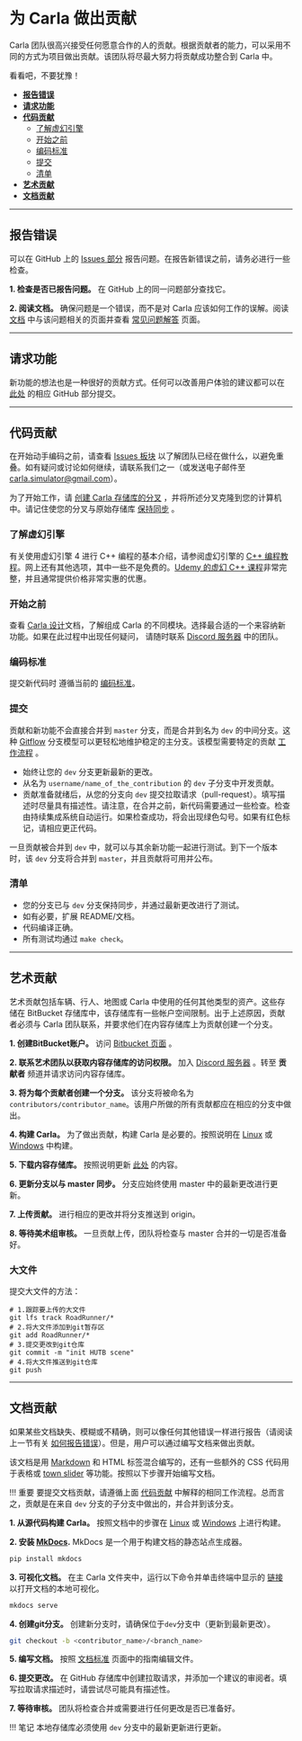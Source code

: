 # 为 Carla 做出贡献

Carla 团队很高兴接受任何愿意合作的人的贡献。根据贡献者的能力，可以采用不同的方式为项目做出贡献。该团队将尽最大努力将贡献成功整合到 Carla 中。

看看吧，不要犹豫！

*   [__报告错误__](#report_bugs)  
*   [__请求功能__](#request_features)  
*   [__代码贡献__](#code_contributions)  
	*   [了解虚幻引擎](#learn_about_unreal_engine)  
	*   [开始之前](#before_getting_started)  
	*   [编码标准](#coding_standard)  
	*   [提交](#submission)  
	*   [清单](#checklist)  
*   [__艺术贡献__](#art_contributions)  
*   [__文档贡献__](#docs_contributions)  

---
## 报告错误 <span id="report_bugs"></span>

可以在 GitHub 上的 [Issues 部分][issueslink] 报告问题。在报告新错误之前，请务必进行一些检查。

__1. 检查是否已报告问题。__ 在 GitHub 上的同一问题部分查找它。

__2. 阅读文档。__ 确保问题是一个错误，而不是对 Carla 应该如何工作的误解。阅读 [文档][docslink] 中与该问题相关的页面并查看 [常见问题解答][faqlink] 页面。

[issueslink]: https://github.com/carla-simulator/carla/issues
[docslink]: http://carla.readthedocs.io
[faqlink]: build_faq.md

---
## 请求功能 <span id="request_features"></span>

新功能的想法也是一种很好的贡献方式。任何可以改善用户体验的建议都可以在 [此处][frlink] 的相应 GitHub 部分提交。

[frlink]: https://github.com/carla-simulator/carla/issues?q=is%3Aissue+is%3Aopen+label%3A%22feature+request%22+sort%3Acomments-desc

---
## 代码贡献 <span id="code_contributions"></span>

在开始动手编码之前，请查看 [Issues 板块][issueboard] 以了解团队已经在做什么，以避免重叠。如有疑问或讨论如何继续，请联系我们之一（或发送电子邮件至 <carla.simulator@gmail.com>）。


为了开始工作，请 [创建 Carla 存储库的分叉](https://docs.github.com/en/enterprise/2.13/user/articles/fork-a-repo) ，并将所述分叉克隆到您的计算机中。请记住使您的分叉与原始存储库 [保持同步](https://docs.github.com/en/enterprise/2.13/user/articles/syncing-a-fork) 。

[issueboard]: https://github.com/carla-simulator/carla/issues

### 了解虚幻引擎 <span id="learn_about_unreal_engine"></span>

有关使用虚幻引擎 4 进行 C++ 编程的基本介绍，请参阅虚幻引擎的 [C++ 编程教程][ue4tutorials]。网上还有其他选项，其中一些不是免费的。[Udemy 的虚幻 C++ 课程][ue4course]非常完整，并且通常提供价格非常实惠的优惠。

[ue4tutorials]: https://docs.unrealengine.com/latest/INT/Programming/Tutorials/
[ue4course]: https://www.udemy.com/unrealcourse/

### 开始之前 <span id="before_getting_started"></span>

查看 [Carla 设计](index.md)<!-- @todo -->文档，了解组成 Carla 的不同模块。选择最合适的一个来容纳新功能。如果在此过程中出现任何疑问， 请随时联系 [Discord 服务器](https://discord.com/invite/8kqACuC) 中的团队。

### 编码标准 <span id="coding_standard"></span>
 
提交新代码时 遵循当前的  [编码标准](cont_coding_standard.md)。

### 提交 <span id="submission"></span>

贡献和新功能不会直接合并到 `master` 分支，而是合并到名为 `dev` 的中间分支。这种 [Gitflow](https://nvie.com/posts/a-successful-git-branching-model/) 分支模型可以更轻松地维护稳定的主分支。该模型需要特定的贡献 [工作流程](./dev/workflow.md) 。

* 始终让您的 `dev` 分支更新最新的更改。
* 从名为 `username/name_of_the_contribution` 的 `dev` 子分支中开发贡献。
* 贡献准备就绪后，从您的分支向 `dev` 提交拉取请求（pull-request）。填写描述时尽量具有描述性。请注意，在合并之前，新代码需要通过一些检查。检查由持续集成系统自动运行。如果检查成功，将会出现绿色勾号。如果有红色标记，请相应更正代码。

一旦贡献被合并到 `dev` 中，就可以与其余新功能一起进行测试。到下一个版本时，该 `dev` 分支将合并到 `master`，并且贡献将可用并公布。

### 清单   <span id="checklist"></span>

*   您的分支已与 `dev` 分支保持同步，并通过最新更改进行了测试。
*   如有必要，扩展 README/文档。
*   代码编译正确。
*   所有测试均通过 `make check`。

---
## 艺术贡献 <span id="art_contributions"></span>

艺术贡献包括车辆、行人、地图或 Carla 中使用的任何其他类型的资产。这些存储在 BitBucket 存储库中，该存储库有一些帐户空间限制。出于上述原因，贡献者必须与 Carla 团队联系，并要求他们在内容存储库上为贡献创建一个分支。

__1. 创建BitBucket账户。__ 访问 [Bitbucket 页面](https://bitbucket.org/carla-simulator/carla-content/src/master/) 。 

__2. 联系艺术团队以获取内容存储库的访问权限。__ 加入 [Discord 服务器](https://discord.com/invite/8kqACuC) 。转至 __贡献者__ 频道并请求访问内容存储库。 

__3. 将为每个贡献者创建一个分支。__ 该分支将被命名为 `contributors/contributor_name`。该用户所做的所有贡献都应在相应的分支中做出。

__4. 构建 Carla。__ 为了做出贡献，构建 Carla 是必要的。按照说明在 [Linux](https://carla.readthedocs.io/en/latest/build_linux/) 或 [Windows](https://carla.readthedocs.io/en/latest/build_windows/) 中构建。

__5. 下载内容存储库。__ 按照说明更新 [此处](https://openhutb.github.io/carla_doc/build_update/#get-development-assets) 的内容。

__6. 更新分支以与 master 同步。__ 分支应始终使用 master 中的最新更改进行更新。

__7. 上传贡献。__ 进行相应的更改并将分支推送到 origin。  

__8. 等待美术组审核。__ 一旦贡献上传，团队将检查与 master 合并的一切是否准备好。


### 大文件
提交大文件的方法：
```shell
# 1.跟踪要上传的大文件
git lfs track RoadRunner/*
# 2.将大文件添加到git暂存区
git add RoadRunner/*
# 3.提交更改到git仓库
git commit -m "init HUTB scene"
# 4.将大文件推送到git仓库
git push
```


---
## 文档贡献 <span id="docs_contributions"></span>

如果某些文档缺失、模糊或不精确，则可以像任何其他错误一样进行报告（请阅读上一节有关 [如何报告错误](#report-bugs)）。但是，用户可以通过编写文档来做出贡献。


该文档是用 [Markdown](https://www.markdownguide.org/) 和 HTML 标签混合编写的，还有一些额外的 CSS 代码用于表格或 [town slider](https://carla.readthedocs.io/en/latest/core_map/#carla-maps) 等功能。按照以下步骤开始编写文档。

!!! 重要
    要提交文档贡献，请遵循上面 [代码贡献](#submission) 中解释的相同工作流程。总而言之，贡献是在来自 `dev` 分支的子分支中做出的，并合并到该分支。

__1. 从源代码构建 Carla。__ 按照文档中的步骤在 [Linux](build_linux.md) 或 [Windows](build_windows.md) 上进行构建。


__2. 安装 [MkDocs](http://www.mkdocs.org/).__ MkDocs 是一个用于构建文档的静态站点生成器。

```sh
pip install mkdocs
```

__3. 可视化文档。__ 在主 Carla 文件夹中，运行以下命令并单击终端中显示的 [链接](http://127.0.0.1:8000) 以打开文档的本地可视化。

```sh
mkdocs serve
```
__4. 创建git分支。__ 创建新分支时，请确保位于`dev`分支中（更新到最新更改）。

```sh
git checkout -b <contributor_name>/<branch_name>
```

__5. 编写文档。__ 按照 [文档标准](cont_doc_standard.md) 页面中的指南编辑文件。

__6. 提交更改。__ 在 GitHub 存储库中创建拉取请求，并添加一个建议的审阅者。填写拉取请求描述时，请尝试尽可能具有描述性。

__7. 等待审核。__ 团队将检查合并或需要进行任何更改是否已准备好。

!!! 笔记
    本地存储库必须使用 `dev` 分支中的最新更新进行更新。